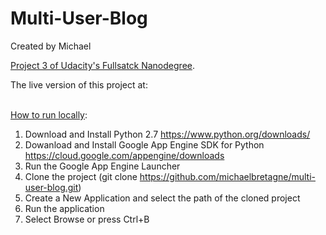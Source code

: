 # Multi-User-Blog

Created by Michael

<ins>Project 3 of Udacity's Fullsatck Nanodegree</ins>.

The live version of this project at:

<br><ins>How to run locally</ins>:

1. Download and Install Python 2.7 https://www.python.org/downloads/<br>
2. Dowanload and Install Google App Engine SDK for Python https://cloud.google.com/appengine/downloads<br>
3. Run the Google App Engine Launcher<br>
4. Clone the project (git clone https://github.com/michaelbretagne/multi-user-blog.git)<br>
5. Create a New Application and select the path of the cloned project<br>
6. Run the application<br>
7. Select Browse or press Ctrl+B<br>
